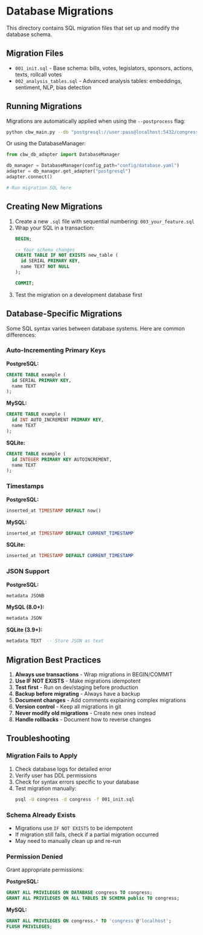 # Database Migrations

This directory contains SQL migration files that set up and modify the database schema.

## Migration Files

- `001_init.sql` - Base schema: bills, votes, legislators, sponsors, actions, texts, rollcall votes
- `002_analysis_tables.sql` - Advanced analysis tables: embeddings, sentiment, NLP, bias detection

## Running Migrations

Migrations are automatically applied when using the `--postprocess` flag:

```bash
python cbw_main.py --db "postgresql://user:pass@localhost:5432/congress" --postprocess
```

Or using the DatabaseManager:

```python
from cbw_db_adapter import DatabaseManager

db_manager = DatabaseManager(config_path="config/database.yaml")
adapter = db_manager.get_adapter("postgresql")
adapter.connect()

# Run migration SQL here
```

## Creating New Migrations

1. Create a new `.sql` file with sequential numbering: `003_your_feature.sql`
2. Wrap your SQL in a transaction:
   ```sql
   BEGIN;
   
   -- Your schema changes
   CREATE TABLE IF NOT EXISTS new_table (
     id SERIAL PRIMARY KEY,
     name TEXT NOT NULL
   );
   
   COMMIT;
   ```
3. Test the migration on a development database first

## Database-Specific Migrations

Some SQL syntax varies between database systems. Here are common differences:

### Auto-Incrementing Primary Keys

**PostgreSQL:**
```sql
CREATE TABLE example (
  id SERIAL PRIMARY KEY,
  name TEXT
);
```

**MySQL:**
```sql
CREATE TABLE example (
  id INT AUTO_INCREMENT PRIMARY KEY,
  name TEXT
);
```

**SQLite:**
```sql
CREATE TABLE example (
  id INTEGER PRIMARY KEY AUTOINCREMENT,
  name TEXT
);
```

### Timestamps

**PostgreSQL:**
```sql
inserted_at TIMESTAMP DEFAULT now()
```

**MySQL:**
```sql
inserted_at TIMESTAMP DEFAULT CURRENT_TIMESTAMP
```

**SQLite:**
```sql
inserted_at TIMESTAMP DEFAULT CURRENT_TIMESTAMP
```

### JSON Support

**PostgreSQL:**
```sql
metadata JSONB
```

**MySQL (8.0+):**
```sql
metadata JSON
```

**SQLite (3.9+):**
```sql
metadata TEXT  -- Store JSON as text
```

## Migration Best Practices

1. **Always use transactions** - Wrap migrations in BEGIN/COMMIT
2. **Use IF NOT EXISTS** - Make migrations idempotent
3. **Test first** - Run on dev/staging before production
4. **Backup before migrating** - Always have a backup
5. **Document changes** - Add comments explaining complex migrations
6. **Version control** - Keep all migrations in git
7. **Never modify old migrations** - Create new ones instead
8. **Handle rollbacks** - Document how to reverse changes

## Troubleshooting

### Migration Fails to Apply

1. Check database logs for detailed error
2. Verify user has DDL permissions
3. Check for syntax errors specific to your database
4. Test migration manually:
   ```bash
   psql -U congress -d congress -f 001_init.sql
   ```

### Schema Already Exists

- Migrations use `IF NOT EXISTS` to be idempotent
- If migration still fails, check if a partial migration occurred
- May need to manually clean up and re-run

### Permission Denied

Grant appropriate permissions:

**PostgreSQL:**
```sql
GRANT ALL PRIVILEGES ON DATABASE congress TO congress;
GRANT ALL PRIVILEGES ON ALL TABLES IN SCHEMA public TO congress;
```

**MySQL:**
```sql
GRANT ALL PRIVILEGES ON congress.* TO 'congress'@'localhost';
FLUSH PRIVILEGES;
```

